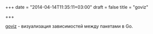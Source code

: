 +++
date = "2014-04-14T11:35:11+03:00"
draft = false
title = "goviz"

+++

<p><a href="https://github.com/hirokidaichi/goviz">goviz</a>&nbsp;- визуализация зависимостей между пакетами&nbsp;в Go.</p>

